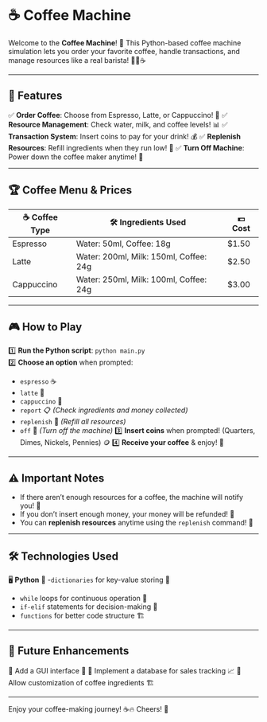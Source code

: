# ☕ Coffee Machine 

Welcome to the **Coffee Machine**! 🚀 This Python-based coffee machine simulation lets you order your favorite coffee, handle transactions, and manage resources like a real barista! 🧑‍🍳☕

---

## 📜 Features

✅ **Order Coffee**: Choose from Espresso, Latte, or Cappuccino! 🥤
✅ **Resource Management**: Check water, milk, and coffee levels! 📊
✅ **Transaction System**: Insert coins to pay for your drink! 💰
✅ **Replenish Resources**: Refill ingredients when they run low! 🔄
✅ **Turn Off Machine**: Power down the coffee maker anytime! 🔴

---

## 🏆 Coffee Menu & Prices

| ☕ Coffee Type  | 🛠 Ingredients Used | 💵 Cost  |
|--------------|----------------|--------|
| Espresso    | Water: 50ml, Coffee: 18g | $1.50 |
| Latte       | Water: 200ml, Milk: 150ml, Coffee: 24g | $2.50 |
| Cappuccino  | Water: 250ml, Milk: 100ml, Coffee: 24g | $3.00 |

---

## 🎮 How to Play

1️⃣ **Run the Python script**: `python main.py`  
2️⃣ **Choose an option** when prompted:  
   - `espresso` ☕
   - `latte` 🥛
   - `cappuccino` 🍵
   - `report` 📋 *(Check ingredients and money collected)*
   - `replenish` 🔄 *(Refill all resources)*
   - `off` 🔴 *(Turn off the machine)*
3️⃣ **Insert coins** when prompted! (Quarters, Dimes, Nickels, Pennies) 🪙
4️⃣ **Receive your coffee** & enjoy! 🎉

---

## ⚠️ Important Notes

- If there aren’t enough resources for a coffee, the machine will notify you! 🚨
- If you don’t insert enough money, your money will be refunded! 💸
- You can **replenish resources** anytime using the `replenish` command! 🔄

---

## 🛠 Technologies Used

🖥 **Python** 🐍
-`dictionaries` for key-value storing 🔐
- `while` loops for continuous operation 🔄
- `if-elif` statements for decision-making 🤖
- `functions` for better code structure 🏗️

---

## 🎯 Future Enhancements

🔹 Add a GUI interface 🎨
🔹 Implement a database for sales tracking 📈
🔹 Allow customization of coffee ingredients 🏗

---

Enjoy your coffee-making journey! ☕🔥 Cheers! 🚀

